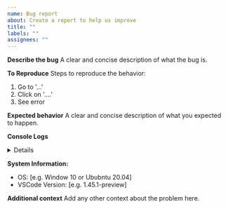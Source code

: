 ```yaml
---
name: Bug report
about: Create a report to help us improve
title: ""
labels: ""
assignees: ""
---
```


**Describe the bug**
A clear and concise description of what the bug is.

**To Reproduce**
Steps to reproduce the behavior:

1. Go to '...'
2. Click on '....'
3. See error

**Expected behavior**
A clear and concise description of what you expected to happen.

**Console Logs**

<details>

Please paste all your console output here... between the details HTML tags!

</details>

**System Information:**

- OS: [e.g. Window 10 or Ububntu 20.04]
- VSCode Version: [e.g. 1.45.1-preview]

**Additional context**
Add any other context about the problem here.
